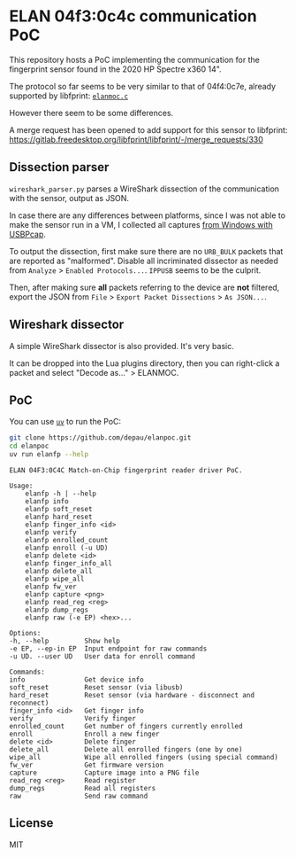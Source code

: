 # ELAN 04f3:0c4c communication PoC

This repository hosts a PoC implementing the communication for the fingerprint sensor found in
the 2020 HP Spectre x360 14".

The protocol so far seems to be very similar to that of 04f4:0c7e, already supported by
libfprint: [`elanmoc.c`](https://gitlab.freedesktop.org/libfprint/libfprint/-/blob/master/libfprint/drivers/elanmoc/elanmoc.c)

However there seem to be some differences.

A merge request has been opened to add support for this sensor to libfprint:
https://gitlab.freedesktop.org/libfprint/libfprint/-/merge_requests/330

## Dissection parser

`wireshark_parser.py` parses a WireShark dissection of the communication with the sensor,
output as JSON.

In case there are any differences between platforms, since I was not able to make the sensor
run in a VM, I collected all captures [from Windows with USBPcap](https://wiki.wireshark.org/CaptureSetup/USB#Windows).

To output the dissection, first make sure there are no `URB_BULK` packets that are reported as
"malformed". Disable all incriminated dissector as needed from `Analyze` > `Enabled Protocols...`.
`IPPUSB` seems to be the culprit.

Then, after making sure **all** packets referring to the device are **not** filtered, export
the JSON from `File` > `Export Packet Dissections` > `As JSON...`.

## Wireshark dissector

A simple WireShark dissector is also provided. It's very basic.

It can be dropped into the Lua plugins directory, then you can right-click a packet and select
"Decode as..." > ELANMOC.

## PoC

You can use [`uv`](https://docs.astral.sh/uv/) to run the PoC:

```bash
git clone https://github.com/depau/elanpoc.git
cd elanpoc
uv run elanfp --help
```

```
ELAN 04F3:0C4C Match-on-Chip fingerprint reader driver PoC.

Usage:
    elanfp -h | --help
    elanfp info
    elanfp soft_reset
    elanfp hard_reset
    elanfp finger_info <id>
    elanfp verify
    elanfp enrolled_count
    elanfp enroll (-u UD)
    elanfp delete <id>
    elanfp finger_info_all
    elanfp delete_all
    elanfp wipe_all
    elanfp fw_ver
    elanfp capture <png>
    elanfp read_reg <reg>
    elanfp dump_regs
    elanfp raw (-e EP) <hex>...

Options:
-h, --help         Show help
-e EP, --ep-in EP  Input endpoint for raw commands
-u UD. --user UD   User data for enroll command

Commands:
info               Get device info
soft_reset         Reset sensor (via libusb)
hard_reset         Reset sensor (via hardware - disconnect and reconnect)
finger_info <id>   Get finger info
verify             Verify finger
enrolled_count     Get number of fingers currently enrolled
enroll             Enroll a new finger
delete <id>        Delete finger
delete_all         Delete all enrolled fingers (one by one)
wipe_all           Wipe all enrolled fingers (using special command)
fw_ver             Get firmware version
capture            Capture image into a PNG file
read_reg <reg>     Read register
dump_regs          Read all registers
raw                Send raw command
```

## License

MIT
